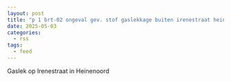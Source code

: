 ```yaml
---
layout: post
title: "p 1 brt-02 ongeval gev. stof gaslekkage buiten irenestraat heinenoord 189491 185831"
date: 2025-05-03
categories: 
  - rss
tags: 
  - feed
---
```


Gaslek op Irenestraat in Heinenoord
